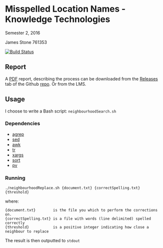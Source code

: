 # Misspelled Location Names - Knowledge Technologies
Semester 2, 2016

James Stone 761353

[![Build Status](https://travis-ci.org/jamesmstone/Knowledge-Technologies-Project-1.svg?branch=master)](https://travis-ci.org/jamesmstone/Knowledge-Technologies-Project-1)

## Report
A [PDF](https://github.com/jamesmstone/Knowledge-Technologies-Project-1/releases/latest) report, describing the process can be downloaded from the [Releases](https://github.com/jamesmstone/Knowledge-Technologies-Project-1/releases/latest) tab of the Github [repo](https://github.com/jamesmstone/Knowledge-Technologies-Project-1). Or from the LMS.

## Usage
I choose to write a Bash script: `neighbourhoodSearch.sh`

### Dependencies
- [agrep](https://en.wikipedia.org/wiki/agrep)
- [sed](https://en.wikipedia.org/wiki/Sed)
- [awk](https://en.wikipedia.org/wiki/Awk)
- [tr](https://en.wikipedia.org/wiki/Tr_(Unix))
- [xargs](https://en.wikipedia.org/wiki/xargs)
- [sort](https://en.wikipedia.org/wiki/Sort_(Unix))
- [pv](http://linux.die.net/man/1/pv)

### Running
`./neighbourhoodReplace.sh {document.txt} {correctSpelling.txt} {threshold}`

where:
```
{document.txt}        is the file you which to perform the corrections on.
{correctSpelling.txt} is a file with words (line delimited) spelled correctly
{threshold}           is a positive integer indicating how close a neighbour to replace
```

The result is then outputted to `stdout`
